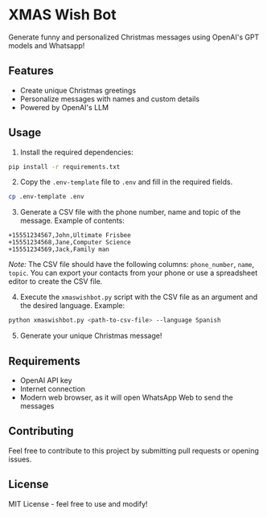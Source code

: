 # XMAS Wish Bot

Generate funny and personalized Christmas messages using OpenAI's GPT models and Whatsapp!

## Features

- Create unique Christmas greetings
- Personalize messages with names and custom details
- Powered by OpenAI's LLM

## Usage

1. Install the required dependencies:
```bash
pip install -r requirements.txt
```

2. Copy the `.env-template` file to `.env` and fill in the required fields.
```bash
cp .env-template .env
```

3. Generate a CSV file with the phone number, name and topic of the message. Example of contents:
```csv
+15551234567,John,Ultimate Frisbee
+15551234568,Jane,Computer Science
+15551234569,Jack,Family man
```

*Note:* The CSV file should have the following columns: `phone_number`, `name`, `topic`. You can export your contacts from your phone or use a spreadsheet editor to create the CSV file.

4. Execute the `xmaswishbot.py` script with the CSV file as an argument and the desired language. Example:
```bash
python xmaswishbot.py <path-to-csv-file> --language Spanish
```

5. Generate your unique Christmas message!

## Requirements

- OpenAI API key
- Internet connection
- Modern web browser, as it will open WhatsApp Web to send the messages

## Contributing

Feel free to contribute to this project by submitting pull requests or opening issues.

## License

MIT License - feel free to use and modify!
